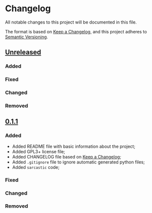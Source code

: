 # Changelog

All notable changes to this project will be documented in this file.

The format is based on [Keep a Changelog](https://keepachangelog.com/en/1.0.0/),
and this project adheres to [Semantic Versioning](https://semver.org/spec/v2.0.0.html).

## [Unreleased]

### Added

### Fixed

### Changed

### Removed

## [0.1.1]

### Added

* Added README file with basic information about the project;
* Added GPL3+ license file;
* Added CHANGELOG file based on [Keep a Changelog](https://keepachangelog.com/en/1.0.0/);
* Added `.gitignore` file to ignore automatic generated python files;
* Added `sarcastic` code;

### Fixed

### Changed

### Removed

[unreleased]: https://github.com/Calebe94/sarcastic/compare/0.1.1...HEAD
[0.1.1]: https://github.com/Calebe94/sarcastic/releases/tag/0.1.1

